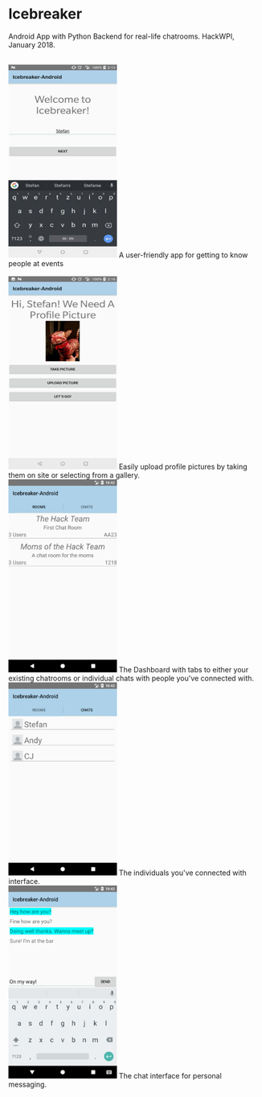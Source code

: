 # Icebreaker
Android App with Python Backend for real-life chatrooms. HackWPI, January 2018. <br /> <br />



<img src="https://github.com/Stefan4472/Icebreaker/blob/master/images/new_user.jpg" width="216" height="384" >
A user-friendly app for getting to know people at events <br /> <br/>

<img src="https://github.com/Stefan4472/Icebreaker/blob/master/images/profile.jpg" width="216" height="384" >
Easily upload profile pictures by taking them on site or selecting from a gallery. <br />

<img src="https://github.com/Stefan4472/Icebreaker/blob/master/images/Screenshot_1515901356.png" width="216" height="384" >
The Dashboard with tabs to either your existing chatrooms or individual chats with people you've connected with. <br />

<img src="https://github.com/Stefan4472/Icebreaker/blob/master/images/Screenshot_1515901360.png" width="216" height="384" >
The individuals you've connected with interface. <br />

<img src="https://github.com/Stefan4472/Icebreaker/blob/master/images/Screenshot_1515901375.png" width="216" height="384" >
The chat interface for personal messaging. <br />

